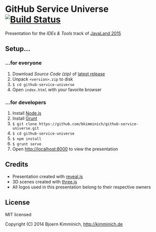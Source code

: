 # GitHub Service Universe [![Build Status](https://travis-ci.org/bkimminich/github-service-universe.png?branch=master)](https://travis-ci.org/bkimminich/github-service-universe)

Presentation for the _IDEs & Tools_ track of [JavaLand 2015](http://www.javaland.eu/)

## Setup...

### ...for everyone

1. Download _Source Code (zip)_ of [latest release](https://github.com/bkimminich/github-service-universe/releases/latest)
2. Unpack ```<version>.zip``` to disk
3. ```$ cd github-service-universe```
4. Open ```index.html``` with your favorite browser

### ...for developers

1. Install [Node.js](http://nodejs.org/)
2. Install [Grunt](http://gruntjs.com/getting-started#installing-the-cli)
3. ```$ git clone https://github.com/bkimminich/github-service-universe.git```
4. ```$ cd github-service-universe```
5. ```$ npm install```
6. ```$ grunt serve```
7. Open <http://localhost:8000> to view the presentation

## Credits

- Presentation created with [reveal.js](https://github.com/hakimel/reveal.js)
- 3D scenes created with [three.js](https://github.com/mrdoob/three.js/)
- All logos used in this presentation belong to their respective owners 

## License

MIT licensed

Copyright (C) 2014 Bjoern Kimminich, http://kimminich.de
